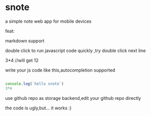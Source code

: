 # snote
a simple note web app for mobile devices 

feat:

markdown support

double click to run javascript code quickly ,try double click next line

3*4  //will get 12

write your js code like this,autocompletion supported

```javascript

console.log(`hello snote`)
3*4

```

use github repo  as storage backend,edit your github repo directly

the code is ugly,but... it works :)
























